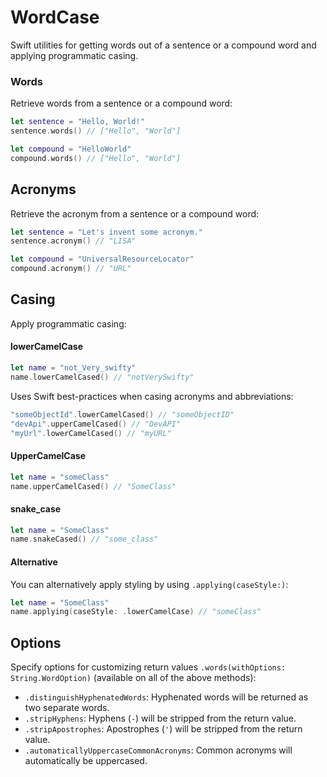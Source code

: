# WordCase

Swift utilities for getting words out of a sentence or a compound word and applying programmatic casing.

### Words

Retrieve words from a sentence or a compound word:
```swift
let sentence = "Hello, World!"
sentence.words() // ["Hello", "World"]

let compound = "HelloWorld"
compound.words() // ["Hello", "World"]
```

## Acronyms

Retrieve the acronym from a sentence or a compound word:
```swift
let sentence = "Let's invent some acronym."
sentence.acronym() // "LISA"

let compound = "UniversalResourceLocator"
compound.acronym() // "URL"
```

## Casing

Apply programmatic casing:

#### lowerCamelCase
```swift
let name = "not_Very_swifty"
name.lowerCamelCased() // "notVerySwifty"
```

Uses Swift best-practices when casing acronyms and abbreviations:
```swift
"someObjectId".lowerCamelCased() // "someObjectID"
"devApi".upperCamelCased() // "DevAPI"
"myUrl".lowerCamelCased() // "myURL"
```

#### UpperCamelCase
```swift
let name = "someClass"
name.upperCamelCased() // "SomeClass"
```

#### snake_case
```swift
let name = "SomeClass"
name.snakeCased() // "some_class"
```

#### Alternative
You can alternatively apply styling by using `.applying(caseStyle:)`:
```swift
let name = "SomeClass"
name.applying(caseStyle: .lowerCamelCase) // "someClass"
```

## Options
Specify options for customizing return values `.words(withOptions: String.WordOption)` (available on all of the above methods):
- `.distinguishHyphenatedWords`: Hyphenated words will be returned as two separate words.
- `.stripHyphens`: Hyphens (`-`) will be stripped from the return value.
- `.stripApostrophes`: Apostrophes (`'`) will be stripped from the return value.
- `.automaticallyUppercaseCommonAcronyms`: Common acronyms will automatically be uppercased.

